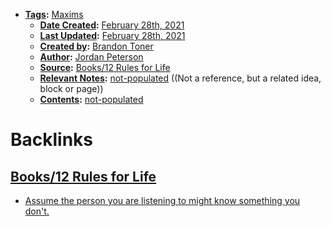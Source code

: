 - **[Tags](<Tags.md>):** [Maxims](<Maxims.md>)
    - **[Date Created](<Date Created.md>):** [February 28th, 2021](<February 28th, 2021.md>)
    - **[Last Updated](<Last Updated.md>):** [February 28th, 2021](<February 28th, 2021.md>)
    - **[Created by](<Created by.md>):** [Brandon Toner](<Brandon Toner.md>)
    - **[Author](<Author.md>):** [Jordan Peterson](<Jordan Peterson.md>)
    - **[Source](<Source.md>):** [Books/12 Rules for Life](<Books/12 Rules for Life.md>)
    - **[Relevant Notes](<Relevant Notes.md>):** [not-populated](<not-populated.md>) ((Not a reference, but a related idea, block or page))
    - **[Contents](<Contents.md>):** [not-populated](<not-populated.md>)

# Backlinks
## [Books/12 Rules for Life](<Books/12 Rules for Life.md>)
- [Assume the person you are listening to might know something you don't.](<Assume the person you are listening to might know something you don't..md>)

